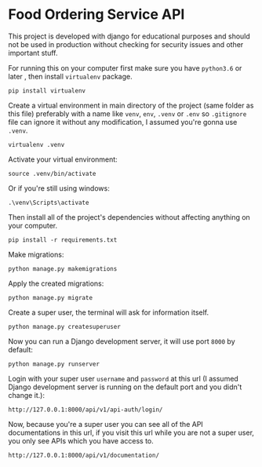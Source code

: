# Food Ordering Service API
This project is developed with django for educational purposes and should not
be used in production without checking for security issues and other important
stuff.

For running this on your computer first make sure you have `python3.6` or later
, then install `virtualenv` package.
```
pip install virtualenv
```

Create a virtual environment in main directory of the project (same folder as
 this file) preferably with a name like `venv`, `env`, `.venv` or `.env` so
`.gitignore` file can ignore it without any modification, I assumed you're
gonna use `.venv`.
```
virtualenv .venv
```

Activate your virtual environment:
```
source .venv/bin/activate
```

Or if you're still using windows:
```
.\venv\Scripts\activate
```

Then install all of the project's dependencies without affecting anything on your
computer.
```
pip install -r requirements.txt
```

Make migrations:
```
python manage.py makemigrations
```

Apply the created migrations:
```
python manage.py migrate
```

Create a super user, the terminal will ask for information itself.
```
python manage.py createsuperuser
```

Now you can run a Django development server, it will use port `8000` by
default:
```
python manage.py runserver
```

Login with your super user `username` and `password` at this url (I assumed
Django development server is running on the default port and you didn't
change it.):
```
http://127.0.0.1:8000/api/v1/api-auth/login/
```

Now, because you're a super user you can see all of the API documentations in
this url, if you visit this url while you are not a super user, you only see
APIs which you have access to.
```
http://127.0.0.1:8000/api/v1/documentation/
```
